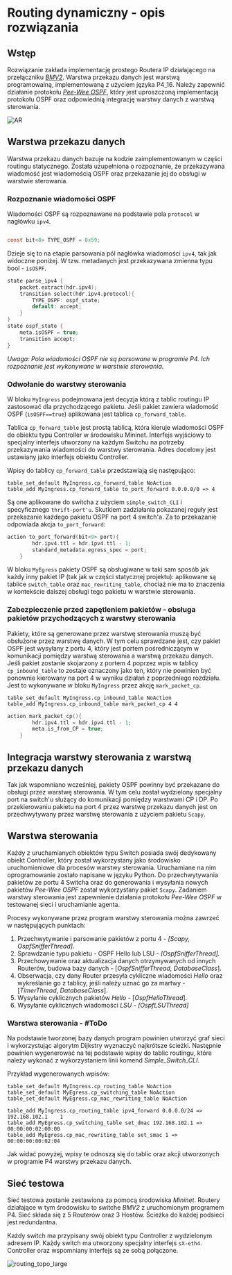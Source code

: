 # Routing dynamiczny - opis rozwiązania

## Wstęp

Rozwiązanie zakłada implementację prostego Routera IP działającego na przełączniku [*BMV2*](https://github.com/p4lang/behavioral-model). Warstwa przekazu danych jest warstwą programowalną, implementowaną z użyciem języka P4_16.  Należy zapewnić działanie protokołu [*Pee-Wee OSPF*](https://www.cl.cam.ac.uk/teaching/1011/P33/documentation/pwospf/), który jest uproszczoną implementacją protokołu OSPF oraz odpowiednią integrację warstwy danych z warstwą sterowania. 

![AR](AR.png)

## Warstwa przekazu danych

Warstwa przekazu danych bazuje na kodzie zaimplementowanym w części routingu statycznego. Została uzupełniona o rozpoznanie, że przekazywana wiadomość jest wiadomością OSPF oraz przekazanie jej do obsługi w warstwie sterowania.

### Rozpoznanie wiadomości OSPF

Wiadomości OSPF są rozpoznawane na podstawie pola ``protocol`` w nagłówku ``ipv4``.

```c

const bit<8> TYPE_OSPF = 0x59;

```

Dzieje się to na etapie parsowania pól nagłówka wiadomości ``ipv4``, tak jak widoczne poniżej. W tzw. metadanych jest przekazywana zmienna typu bool - `isOSPF`. 

```C
state parse_ipv4 {
    packet.extract(hdr.ipv4);
    transition select(hdr.ipv4.protocol){
        TYPE_OSPF: ospf_state;
        default: accept;
    }
}
state ospf_state {
    meta.isOSPF = true;
    transition accept;
}
```

*Uwaga: Pola wiadomości OSPF nie są parsowane w programie P4. Ich rozpoznanie jest wykonywane w warstwie sterowania.*  

### Odwołanie do warstwy sterowania

W bloku `MyIngress` podejmowana jest decyzja którą z tablic routingu IP zastosować dla przychodzącego pakietu. Jeśli pakiet zawiera wiadomość OSPF (`isOSPF==true`) aplikowana jest tablica `cp_forward_table`. 

Tablica `cp_forward_table` jest prostą tablicą, która kieruje wiadomości OSPF do obiektu typu Controller w środowisku Mininet. Interfejs wyjściowy to specjalny interfejs utworzony na każdym Switchu na potrzeby przekazywania wiadomości do warstwy sterowania. Adres docelowy jest ustawiany jako interfejs obiektu Controller. 

Wpisy do tablicy `cp_forward_table` przedstawiają się następująco:

```
table_set_default MyIngress.cp_forward_table NoAction
table_add MyIngress.cp_forward_table to_port_forward 0.0.0.0/0 => 4
```

Są one aplikowane do switcha z użyciem `simple_switch_CLI` i specyficznego `thrift-port'u`. Skutkiem zadziałania pokazanej reguły jest przekazanie każdego pakietu OSPF na port 4 switch'a. Za to przekazanie odpowiada akcja `to_port_forward`:

```C
action to_port_forward(bit<9> port){
        hdr.ipv4.ttl = hdr.ipv4.ttl - 1;
        standard_metadata.egress_spec = port;
    }
```

W bloku `MyEgress` pakiety OSPF są obsługiwane w taki sam sposób jak każdy inny pakiet IP (tak jak w części statycznej projektu): aplikowane są tablice `switch_table` oraz `mac_rewriting_table`, chociaż nie ma to znaczenia w kontekście dalszej obsługi tego pakietu w warstwie sterowania.

### Zabezpieczenie przed zapętleniem pakietów - obsługa pakietów przychodzących z warstwy sterowania

Pakiety, które są generowane przez warstwę sterowania muszą być obsłużone przez warstwę danych. W tym celu sprawdzane jest, czy pakiet OSPF jest wysyłany z portu 4, który jest portem pośredniczącym w komunikacji pomiędzy warstwą sterowania a warstwą przekazu danych. Jeśli pakiet zostanie skojarzony z portem 4 poprzez wpis w tablicy `cp_inbound_table` to zostaje oznaczony jako ten, który nie powinien być ponownie kierowany na port 4 w wyniku działań z poprzedniego rozdziału.  Jest to wykonywane w bloku `MyIngress` przez akcję `mark_packet_cp`.

```
table_set_default MyIngress.cp_inbound_table NoAction
table_add MyIngress.cp_inbound_table mark_packet_cp 4 4
```

```C
action mark_packet_cp(){
        hdr.ipv4.ttl = hdr.ipv4.ttl - 1;
        meta.is_from_CP = true;
    }
```

## Integracja warstwy sterowania z warstwą przekazu danych

Tak jak wspomniano wcześniej, pakiety OSPF powinny być przekazane do obsługi przez warstwę sterowania. W tym celu został wydzielony specjalny port na switch'u służący do komunikacji pomiędzy warstwami CP i DP. Po przekierowaniu pakietu na port 4 przez warstwę przekazu danych jest on przechwytywany przez warstwę sterowania z użyciem pakietu `Scapy`. 

## Warstwa sterowania

Każdy z uruchamianych obiektów typu Switch posiada swój dedykowany obiekt Controller, który został wykorzystany jako środowisko uruchomieniowe dla procesów warstwy sterowania. Uruchamiane na nim oprogramowanie zostało napisane w języku Python. Do przechwytywania pakietów ze portu 4 Switcha oraz do generowania i wysyłania nowych pakietów *Pee-Wee OSPF* został wykorzystany pakiet `Scapy`. Zadaniem warstwy sterowania jest zapewnienie działania protokołu *Pee-Wee OSPF* w testowanej sieci i uruchamianie agenta. 

Procesy wykonywane przez program warstwy sterowania można zawrzeć w następujących punktach:

1. Przechwytywanie i parsowanie pakietów z portu 4  - *[Scapy, OspfSnifferThread]*.
2. Sprawdzanie typu pakietu - OSPF Hello lub LSU - *[OspfSnifferThread].*
3. Przechowywanie oraz aktualizacja danych otrzymywanych od innych Routerów, budowa bazy danych - [*OspfSnifferThread, DatabaseClass*].
4. Obserwacja, czy dany Router przesyła cykliczne wiadomości *Hello* oraz wykreślanie go z tablicy, jeśli należy uznać go za martwy - [*TimerThread*, *DatabaseClass*].
5. Wysyłanie cyklicznych pakietów *Hello* - [*OspfHelloThread*].
6. Wysyłanie cyklicznych wiadomości *LSU* - *[OspfLSUThread]* 

### Warstwa sterowania - #ToDo

Na podstawie tworzonej bazy danych program powinien utworzyć graf sieci i wykorzystując algorytm Dijkstry wyznaczyć najkrótsze ścieżki. Następnie powinien wygenerować na tej podstawie wpisy do tablic routingu, które należy wykonać z wykorzystaniem linii komend *Simple_Switch_CLI*. 

Przykład wygenerowanych wpisów:

```
table_set_default MyIngress.cp_routing_table NoAction
table_set_default MyEgress.cp_switching_table NoAction
table_set_default MyEgress.cp_mac_rewriting_table NoAction

table_add MyIngress.cp_routing_table ipv4_forward 0.0.0.0/24 => 192.168.102.1    1
table_add MyEgress.cp_switching_table set_dmac 192.168.102.1 => 00:00:00:02:00:00
table_add MyEgress.cp_mac_rewriting_table set_smac 1 => 00:00:00:00:02:04
```

Jak widać powyżej, wpisy te odnoszą się do tablic oraz akcji utworzonych w programie P4 warstwy przekazu danych. 

## Sieć testowa

Sieć testowa zostanie zestawiona za pomocą środowiska *Mininet*. Routery działające w tym środowisku to switche *BMV2* z uruchomionym programem P4.  Sieć składa się z 5 Routerów oraz 3 Hostów. Ścieżka do każdej podsieci jest redundantna. 

Każdy switch ma przypisany swój obiekt typu Controller z wydzielonym adresem IP. Każdy switch ma utworzony specjalny interfejs `sX-eth4`. Controller oraz wspomniany interfejs są ze sobą połączone. 



![routing_topo_large](routing_topo_large.jpg)
